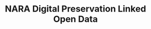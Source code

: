 ---
abstract: null
creators:
- Elizabeth England
date: null
document_url: null
grand_parent: iPRES
institutions: []
keywords: []
landing_page_url: https://osf.io/amqvd/
language: eng
layout: publication
license: CC-BY 4.0 International
notes_url: null
parent: iPRES 2022
publication_type: lightning talk
size: null
slides_url: https://osf.io/download/fe3t6/
source_name: iPRES:osf:amqvd
stream_url: https://youtu.be/eW6PsVnyI2k?t=4785
title: NARA Digital Preservation Linked Open Data
year: 2022
---
